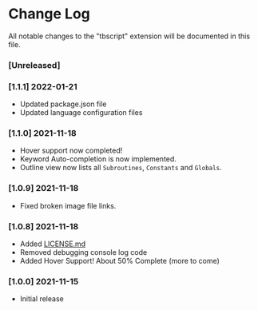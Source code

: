 <!--- 
Added for new features.
Changed for changes in existing functionality.
Deprecated for soon-to-be removed features.
Removed for now removed features.
Fixed for any bug fixes.
Security in case of vulnerabilities.

Check [Keep a Changelog](http://keepachangelog.com/) for recommendations on how to structure this file.
-->

# Change Log

All notable changes to the "tbscript" extension will be documented in this file.

### [Unreleased]

<!--- next entry here -->

### [1.1.1] 2022-01-21
- Updated package.json file
- Updated language configuration files

### [1.1.0] 2021-11-18
- Hover support now completed!
- Keyword Auto-completion is now implemented.
- Outline view now lists all `Subroutines`, `Constants` and `Globals`.

### [1.0.9] 2021-11-18
- Fixed broken image file links.

### [1.0.8] 2021-11-18
- Added [LICENSE.md](https://github.com/willasm/tbscript/blob/master/LICENSE.md)
- Removed debugging console log code
- Added Hover Support! About 50% Complete (more to come)

### [1.0.0] 2021-11-15

- Initial release